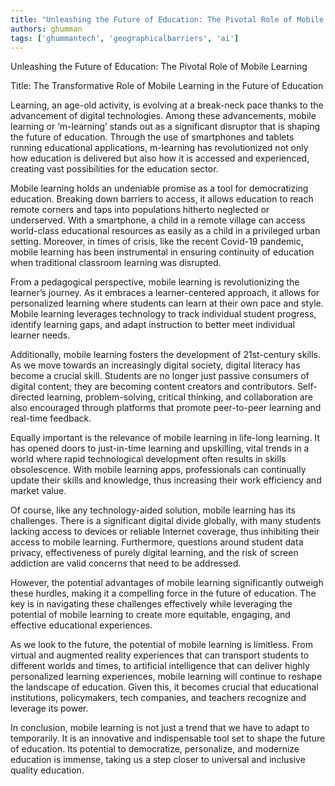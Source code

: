 ```yaml
---
title: "Unleashing the Future of Education: The Pivotal Role of Mobile Learning"  # Wrap the title in double quotes
authors: ghumman
tags: ['ghummantech', 'geographicalbarriers', 'ai']
---
```


Unleashing the Future of Education: The Pivotal Role of Mobile Learning
<!-- truncate -->

Title: The Transformative Role of Mobile Learning in the Future of Education

Learning, an age-old activity, is evolving at a break-neck pace thanks to the advancement of digital technologies. Among these advancements, mobile learning or ‘m-learning’ stands out as a significant disruptor that is shaping the future of education. Through the use of smartphones and tablets running educational applications, m-learning has revolutionized not only how education is delivered but also how it is accessed and experienced, creating vast possibilities for the education sector. 

Mobile learning holds an undeniable promise as a tool for democratizing education. Breaking down barriers to access, it allows education to reach remote corners and taps into populations hitherto neglected or underserved. With a smartphone, a child in a remote village can access world-class educational resources as easily as a child in a privileged urban setting. Moreover, in times of crisis, like the recent Covid-19 pandemic, mobile learning has been instrumental in ensuring continuity of education when traditional classroom learning was disrupted.

From a pedagogical perspective, mobile learning is revolutionizing the learner’s journey. As it embraces a learner-centered approach, it allows for personalized learning where students can learn at their own pace and style. Mobile learning leverages technology to track individual student progress, identify learning gaps, and adapt instruction to better meet individual learner needs. 

Additionally, mobile learning fosters the development of 21st-century skills. As we move towards an increasingly digital society, digital literacy has become a crucial skill. Students are no longer just passive consumers of digital content; they are becoming content creators and contributors. Self-directed learning, problem-solving, critical thinking, and collaboration are also encouraged through platforms that promote peer-to-peer learning and real-time feedback.

Equally important is the relevance of mobile learning in life-long learning. It has opened doors to just-in-time learning and upskilling, vital trends in a world where rapid technological development often results in skills obsolescence. With mobile learning apps, professionals can continually update their skills and knowledge, thus increasing their work efficiency and market value.

Of course, like any technology-aided solution, mobile learning has its challenges. There is a significant digital divide globally, with many students lacking access to devices or reliable Internet coverage, thus inhibiting their access to mobile learning. Furthermore, questions around student data privacy, effectiveness of purely digital learning, and the risk of screen addiction are valid concerns that need to be addressed. 

However, the potential advantages of mobile learning significantly outweigh these hurdles, making it a compelling force in the future of education. The key is in navigating these challenges effectively while leveraging the potential of mobile learning to create more equitable, engaging, and effective educational experiences. 

As we look to the future, the potential of mobile learning is limitless. From virtual and augmented reality experiences that can transport students to different worlds and times, to artificial intelligence that can deliver highly personalized learning experiences, mobile learning will continue to reshape the landscape of education. Given this, it becomes crucial that educational institutions, policymakers, tech companies, and teachers recognize and leverage its power. 

In conclusion, mobile learning is not just a trend that we have to adapt to temporarily. It is an innovative and indispensable tool set to shape the future of education. Its potential to democratize, personalize, and modernize education is immense, taking us a step closer to universal and inclusive quality education.
